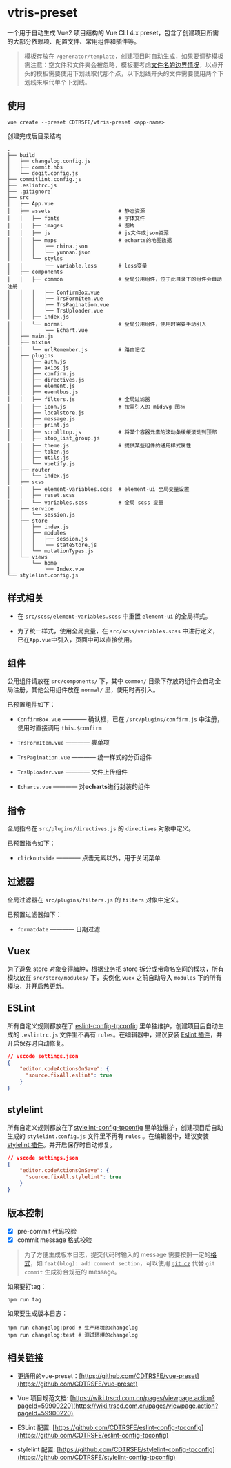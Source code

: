 # vtris-preset

一个用于自动生成 Vue2 项目结构的 Vue CLI 4.x preset，包含了创建项目所需的大部分依赖项、配置文件、常用组件和插件等。

> 模板存放在 `/generator/template`，创建项目时自动生成，如果要调整模板需注意：空文件和文件夹会被忽略，模板要考虑[文件名的边界情况](https://cli.vuejs.org/zh/dev-guide/plugin-dev.html#%E6%96%87%E4%BB%B6%E5%90%8D%E7%9A%84%E8%BE%B9%E7%95%8C%E6%83%85%E5%86%B5)，以点开头的模板需要使用下划线取代那个点，以下划线开头的文件需要使用两个下划线来取代单个下划线。

## 使用

```shell
vue create --preset CDTRSFE/vtris-preset <app-name>
```

创建完成后目录结构

```
.
├── build
│   ├── changelog.config.js
│   ├── commit.hbs
│   └── dogit.config.js
├── commitlint.config.js
├── .eslintrc.js
├── .gitignore
├── src
│   ├── App.vue
│   ├── assets                      # 静态资源
│   │   ├── fonts                   # 字体文件
│   │   ├── images                  # 图片
│   │   ├── js                      # js文件或json资源
│   │   ├── maps                    # echarts的地图数据
│   │   │   ├── china.json
│   │   │   └── yunnan.json
│   │   └── styles
│   │       └── variable.less       # less变量
│   ├── components
│   │   ├── common                  # 全局公用组件，位于此目录下的组件会自动注册
│   │   │   ├── ConfirmBox.vue
│   │   │   ├── TrsFormItem.vue
│   │   │   ├── TrsPagination.vue
│   │   │   └── TrsUploader.vue
│   │   ├── index.js
│   │   └── normal                  # 全局公用组件，使用时需要手动引入
│   │       └── Echart.vue
│   ├── main.js
│   ├── mixins
│   │   └── urlRemember.js          # 路由记忆
│   ├── plugins
│   │   ├── auth.js
│   │   ├── axios.js
│   │   ├── confirm.js
│   │   ├── directives.js
│   │   ├── element.js
│   │   ├── eventbus.js
│   │   ├── filters.js              # 全局过滤器
│   │   ├── icon.js                 # 按需引入的 midSvg 图标
│   │   ├── localstore.js
│   │   ├── message.js
│   │   ├── print.js
│   │   ├── scrolltop.js            # 将某个容器元素的滚动条缓缓滚动到顶部
│   │   ├── stop_list_group.js
│   │   ├── theme.js                # 提供某些组件的通用样式属性
│   │   ├── token.js
│   │   ├── utils.js
│   │   └── vuetify.js
│   ├── router
│   │   └── index.js
│   ├── scss
│   │   ├── element-variables.scss  # element-ui 全局变量设置
│   │   ├── reset.scss
│   │   └── variables.scss          # 全局 scss 变量
│   ├── service
│   │   └── session.js
│   ├── store
│   │   ├── index.js
│   │   ├── modules
│   │   │   ├── session.js
│   │   │   └── stateStore.js
│   │   └── mutationTypes.js
│   └── views
│       └── home
│           └── Index.vue
└── stylelint.config.js
```

## 样式相关

* 在 `src/scss/element-variables.scss` 中重置 `element-ui` 的全局样式。

* 为了统一样式，使用全局变量，在 `src/scss/variables.scss` 中进行定义，已在`App.vue`中引入，页面中可以直接使用。

## 组件

公用组件请放在 `src/components/` 下，其中 `common/` 目录下存放的组件会自动全局注册，其他公用组件放在 `normal/` 里，使用时再引入。

已预置组件如下：

* `ConfirmBox.vue` ———— 确认框，已在 `/src/plugins/confirm.js` 中注册，使用时直接调用 `this.$confirm`

* `TrsFormItem.vue` ———— 表单项

* `TrsPagination.vue` ———— 统一样式的分页组件

* `TrsUploader.vue` ———— 文件上传组件

* `Echarts.vue` ———— 对**echarts**进行封装的组件

## 指令

全局指令在 `src/plugins/directives.js` 的 `directives` 对象中定义。

已预置指令如下：

* `clickoutside` ———— 点击元素以外，用于关闭菜单

## 过滤器

全局过滤器在 `src/plugins/filters.js` 的 `filters` 对象中定义。

已预置过滤器如下：

* `formatdate` ———— 日期过滤

## Vuex

为了避免 store 对象变得臃肿，根据业务把 store 拆分成带命名空间的模块，所有模块放在 `src/store/modules/` 下，实例化 `vuex` 之前自动导入 `modules` 下的所有模块，并开启热更新。

## ESLint

所有自定义规则都放在了 [eslint-config-tpconfig](https://github.com/CDTRSFE/eslint-config-tpconfig) 里单独维护，创建项目后自动生成的 `.eslintrc.js` 文件里不再有 `rules`。在编辑器中，建议安装 [Eslint 插件](https://marketplace.visualstudio.com/items?itemName=dbaeumer.vscode-eslint)，并开启保存时自动修复。

```json
// vscode settings.json
{
    "editor.codeActionsOnSave": {
      "source.fixAll.eslint": true
    }
}
```

## stylelint

所有自定义规则都放在了[stylelint-config-tpconfig](https://github.com/CDTRSFE/stylelint-config-tpconfig) 里单独维护，创建项目后自动生成的 `stylelint.config.js` 文件里不再有 `rules` 。在编辑器中，建议安装 [stylelint 插件](https://marketplace.visualstudio.com/items?itemName=stylelint.vscode-stylelint)。并开启保存时自动修复。

```json
// vscode settings.json
{
    "editor.codeActionsOnSave": {
      "source.fixAll.stylelint": true
    }
}
```

## 版本控制

- [x] pre-commit 代码校验
- [x] commit message 格式校验

> 为了方便生成版本日志，提交代码时输入的 message 需要按照一定的[格式](https://www.conventionalcommits.org/en/v1.0.0/)，如 `feat(blog): add comment section`，可以使用 [`git cz`](https://github.com/commitizen/cz-cli) 代替 `git commit` 生成符合规范的 message。

如果要打tag：

```shell
npm run tag
```

如果要生成版本日志：

```shell
npm run changelog:prod # 生产环境的changelog
npm run changelog:test # 测试环境的changelog
```

## 相关链接

+ 更通用的vue-preset：[https://github.com/CDTRSFE/vue-preset](https://github.com/CDTRSFE/vue-preset)

+ Vue 项目规范文档: [https://wiki.trscd.com.cn/pages/viewpage.action?pageId=59900220](https://wiki.trscd.com.cn/pages/viewpage.action?pageId=59900220)

+ ESLint 配置: [https://github.com/CDTRSFE/eslint-config-tpconfig](https://github.com/CDTRSFE/eslint-config-tpconfig)

+ stylelint 配置: [https://github.com/CDTRSFE/stylelint-config-tpconfig](https://github.com/CDTRSFE/stylelint-config-tpconfig)
